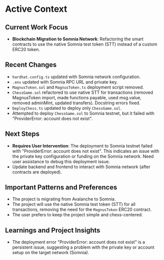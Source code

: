 # Active Context

## Current Work Focus
*   **Blockchain Migration to Somnia Network**: Refactoring the smart contracts to use the native Somnia test token (STT) instead of a custom ERC20 token.

## Recent Changes
*   `hardhat.config.ts` updated with Somnia network configuration.
*   `.env` updated with Somnia RPC URL and private key.
*   `MagnusToken.sol` and `MagnusToken.ts` deployment script removed.
*   `ChessGame.sol` refactored to use native STT for transactions (removed MagnusToken import, made functions payable, used msg.value, removed adminMint, updated transfers). Docstring errors fixed.
*   `DeployChess.ts` updated to deploy only `ChessGame.sol`.
*   Attempted to deploy `ChessGame.sol` to Somnia testnet, but it failed with "ProviderError: account does not exist".

## Next Steps
*   **Requires User Intervention**: The deployment to Somnia testnet failed with "ProviderError: account does not exist". This indicates an issue with the private key configuration or funding on the Somnia network. Need user assistance to debug this deployment issue.
*   Update backend and frontend to interact with Somnia network (after contracts are deployed).

## Important Patterns and Preferences
*   The project is migrating from Avalanche to Somnia.
*   The project will use the native Somnia test token (STT) for all transactions, removing the need for the `MagnusToken` ERC20 contract.
*   The user prefers to keep the project simple and chess-centered.

## Learnings and Project Insights
*   The deployment error "ProviderError: account does not exist" is a persistent issue, suggesting a problem with the private key or account setup on the target network (Somnia).

